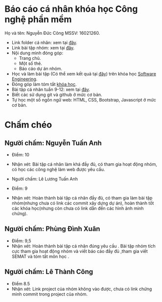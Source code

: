 ﻿# Báo cáo cá nhân khóa học Công nghệ phần mềm
Họ và tên: Nguyễn Đức Công
MSSV: 16021260.
* Link folder cá nhân: xem tại [đây](https://github.com/truonganhhoang/INT2208-2-2018/tree/master/NguyenDucCong).
* Link bài tập nhóm: xem tại [đây](https://github.com/truonganhhoang/INT2208-2-2018/tree/master/nhom-(everest)).
* Nội dung mình đóng góp:
   * Trang chủ.
   * Một số thẻ.
   * Báo cáo dự án nhóm.
* Học và làm bài tập (Có thể xem kết quả tại [đây](https://github.com/truonganhhoang/INT2208-2-2018/tree/master/NguyenDucCong)) trên khóa học [Software Engineering](https://courses.edx.org/courses/course-v1:UBCx+SoftEng1x+1T2018/course/).
* Đóng góp làm tóm tắt [khóa học](https://docs.google.com/document/d/1a4i_31R8WBUAnF91syr1FwBpKoAiTY6rEJt1xWjb74M).
* Bài tập cá nhân tuần 9-12: xem tại [đây](https://github.com/truonganhhoang/INT2208-2-2018/tree/master/NguyenDucCong/Tinycard).
* Biết các sử dụng git và github ở mức cơ bản.
* Tự học một số ngôn ngữ web: HTML, CSS, Bootstrap, Javascript ở mức cơ bản.

# Chấm chéo

## Người chấm: Nguyễn Tuấn Anh
- Điểm: 10
- Nhận xét: Bài tập cá nhân làm khá đầy đủ, có tham gia hoạt động nhóm, có học các công nghệ làm web được yêu cầu.

- Người chấm: Lê Lương Tuấn Anh
- Điểm: 9
- Nhận xét: Hoàn thành bài tập cá nhân đầy đủ, có tham gia làm bài tập nhóm(nhưng chưa có link các commit xây dựng dự án), hoàn thành tốt các khóa học(nhưng còn chưa có link dẫn đến các hình ảnh minh chứng).

## Người chấm: Phùng Đình Xuân
- Điểm: 9,5
- Nhận xét: Hoàn thành bài tập cá nhân đúng yêu cầu . Bài tập nhóm tích cực tham gia hoạt động nhóm và viết báo cáo đầy đủ ,tham gia viết SEMAT và tóm tắt môn học .

## Người chấm: Lê Thành Công
- Điểm 8.5
- Nhận xét: Link project của nhóm không vào được, chưa có link chứng minh commit trong project của nhóm.

